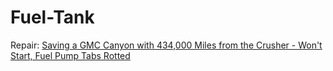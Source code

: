 # Fuel-Tank
Repair: [Saving a GMC Canyon with 434,000 Miles from the Crusher - Won't Start, Fuel Pump Tabs Rotted](https://youtu.be/IUHbZhO0oKk)
